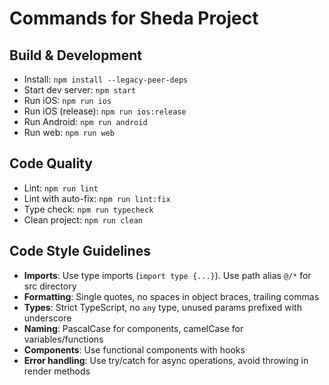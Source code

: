 # Commands for Sheda Project

## Build & Development
- Install: `npm install --legacy-peer-deps`
- Start dev server: `npm start`
- Run iOS: `npm run ios`
- Run iOS (release): `npm run ios:release`
- Run Android: `npm run android`
- Run web: `npm run web`

## Code Quality
- Lint: `npm run lint`
- Lint with auto-fix: `npm run lint:fix`
- Type check: `npm run typecheck`
- Clean project: `npm run clean`

## Code Style Guidelines
- **Imports**: Use type imports (`import type {...}`). Use path alias `@/*` for src directory
- **Formatting**: Single quotes, no spaces in object braces, trailing commas
- **Types**: Strict TypeScript, no `any` type, unused params prefixed with underscore
- **Naming**: PascalCase for components, camelCase for variables/functions
- **Components**: Use functional components with hooks
- **Error handling**: Use try/catch for async operations, avoid throwing in render methods